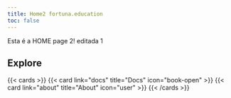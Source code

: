 ```yaml
---
title: Home2 fortuna.education
toc: false
---
```


Esta é a HOME page 2! editada 1

## Explore

{{< cards >}}
  {{< card link="docs" title="Docs" icon="book-open" >}}
  {{< card link="about" title="About" icon="user" >}}
{{< /cards >}}

